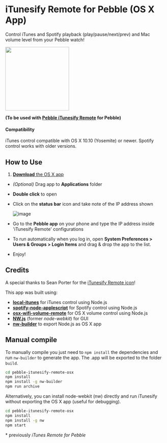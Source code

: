 # iTunesify Remote for Pebble (OS X App)

Control iTunes and Spotify playback (play/pause/next/prev) and Mac volume level from your Pebble watch!

<img src="https://github.com/macecchi/pebble-itunesify-remote-osx/blob/master/resources/images/iTunesify.png" width="200">

**(To be used with [Pebble iTunesify Remote](https://github.com/macecchi/pebble-itunesify-remote) for Pebble)**

#### Compatibility

iTunes control compatible with OS X 10.10 (Yosemite) or newer. Spotify control works with older versions.

## How to Use

1. [**Download** the OS X app](https://github.com/macecchi/pebble-itunesify-remote-osx/releases/)
- *(Optional)* Drag app to **Applications** folder
- **Double click** to open
- Click on the **status bar** icon and take note of the IP address shown

	![image](https://raw.githubusercontent.com/macecchi/pebble-itunesify-remote-osx/master/resources/images/statusbar_help.png)
- Go to the **Pebble app** on your phone and type the IP address inside 'iTunesify Remote' configurations
- To run automatically when you log in, open **System Preferences > Users & Groups > Login Items** and drag & drop the app to the list.
- Enjoy!


## Credits

A special thanks to Sean Porter for the [iTunesify Remote icon](https://github.com/macecchi/pebble-itunesify-remote-osx/blob/master/resources/images/iTunesify.png)!

This app was built using:
- **[local-itunes](https://github.com/airtoxin/local-itunes)** for iTunes  control using Node.js
- **[spotify-node-applescript](https://github.com/andrehaveman/spotify-node-applescript)** for Spotify control using Node.js
- **[osx-wifi-volume-remote](https://github.com/coolaj86/osx-wifi-volume-remote)** for OS X volume control using Node.js
- **[NW.js](https://github.com/nwjs/nw.js)** (former *node-webkit*) for GUI 
- **[nw-builder](https://github.com/nwjs/nw-builder)** to export Node.js as OS X app


## Manual compile

To manually compile you just need to `npm install` the dependencies and run `nw-builder` to generate the app. The .app will be exported to the folder `build`.

```bash
cd pebble-itunesify-remote-osx
npm install
npm install -g nw-builder
npm run archive
```

Alternatively, you can install node-webkit (nw) directly and run iTunesify without exporting the OS X app (useful for debugging).

```bash
cd pebble-itunesify-remote-osx
npm install
npm install -g nw
npm start
```


\* previously *iTunes Remote for Pebble*
